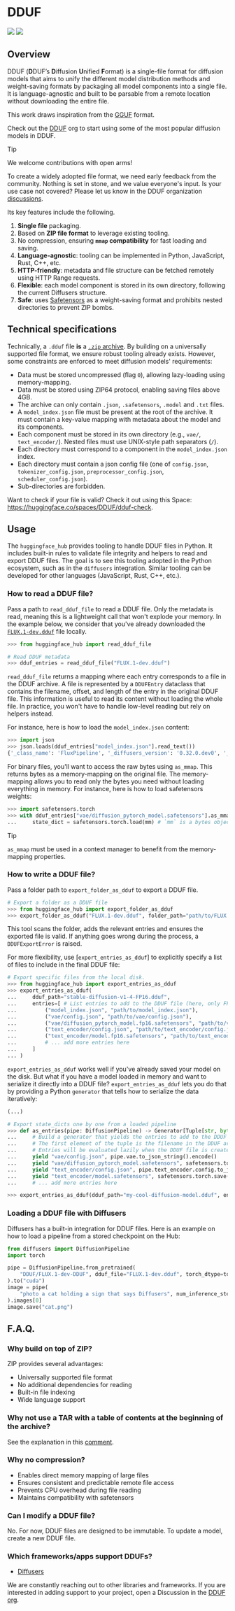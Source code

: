 # DDUF

<div class="flex justify-center">
    <img class="block dark:hidden" src="https://huggingface.co/datasets/huggingface/documentation-images/resolve/main/DDUF/DDUF-Banner.svg"/>
     <img class="hidden dark:block" src="https://huggingface.co/datasets/huggingface/documentation-images/resolve/main/DDUF/DDUF-Banner-dark.svg"/>
</div>


## Overview

DDUF (**D**DUF’s **D**iffusion **U**nified **F**ormat) is a single-file format for diffusion models that aims to unify the different model distribution methods and weight-saving formats by packaging all model components into a single file. It is language-agnostic and built to be parsable from a remote location without downloading the entire file.

This work draws inspiration from the [GGUF](https://github.com/ggerganov/ggml/blob/master/docs/gguf.md) format.

Check out the [DDUF](https://huggingface.co/DDUF) org to start using some of the most popular diffusion models in DDUF.

> [!TIP]
> We welcome contributions with open arms!
>
> To create a widely adopted file format, we need early feedback from the community. Nothing is set in stone, and we value everyone's input. Is your use case not covered? Please let us know in the DDUF organization [discussions](https://huggingface.co/spaces/DDUF/README/discussions/2).

Its key features include the following.

1. **Single file** packaging.
2. Based on **ZIP file format** to leverage existing tooling.
3. No compression, ensuring **`mmap` compatibility** for fast loading and saving.
4. **Language-agnostic**: tooling can be implemented in Python, JavaScript, Rust, C++, etc.
5. **HTTP-friendly**: metadata and file structure can be fetched remotely using HTTP Range requests.
6. **Flexible**: each model component is stored in its own directory, following the current Diffusers structure.
7. **Safe**: uses [Safetensors](https://huggingface.co/docs/diffusers/using-diffusers/other-formats#safetensors) as a weight-saving format and prohibits nested directories to prevent ZIP bombs.

## Technical specifications

Technically, a `.dduf` file **is** a [`.zip` archive](https://en.wikipedia.org/wiki/ZIP_(file_format)). By building on a universally supported file format, we ensure robust tooling already exists. However, some constraints are enforced to meet diffusion models' requirements:
- Data must be stored uncompressed (flag `0`), allowing lazy-loading using memory-mapping.
- Data must be stored using ZIP64 protocol, enabling saving files above 4GB.
- The archive can only contain `.json`, `.safetensors`, `.model` and `.txt` files.
- A `model_index.json` file must be present at the root of the archive. It must contain a key-value mapping with metadata about the model and its components.
- Each component must be stored in its own directory (e.g., `vae/`, `text_encoder/`). Nested files must use UNIX-style path separators (`/`).
- Each directory must correspond to a component in the `model_index.json` index.
- Each directory must contain a json config file (one of `config.json`, `tokenizer_config.json`, `preprocessor_config.json`, `scheduler_config.json`).
- Sub-directories are forbidden.

Want to check if your file is valid? Check it out using this Space: https://huggingface.co/spaces/DDUF/dduf-check.

## Usage

The `huggingface_hub` provides tooling to handle DDUF files in Python. It includes built-in rules to validate file integrity and helpers to read and export DDUF files. The goal is to see this tooling adopted in the Python ecosystem, such as in the `diffusers` integration. Similar tooling can be developed for other languages (JavaScript, Rust, C++, etc.).

### How to read a DDUF file?

Pass a path to `read_dduf_file` to read a DDUF file. Only the metadata is read, meaning this is a lightweight call that won't explode your memory. In the example below, we consider that you've already downloaded the [`FLUX.1-dev.dduf`](https://huggingface.co/DDUF/FLUX.1-dev-DDUF/blob/main/FLUX.1-dev.dduf) file locally.

```python
>>> from huggingface_hub import read_dduf_file

# Read DDUF metadata
>>> dduf_entries = read_dduf_file("FLUX.1-dev.dduf")
```

`read_dduf_file` returns a mapping where each entry corresponds to a file in the DDUF archive. A file is represented by a `DDUFEntry` dataclass that contains the filename, offset, and length of the entry in the original DDUF file. This information is useful to read its content without loading the whole file. In practice, you won't have to handle low-level reading but rely on helpers instead.

For instance, here is how to load the `model_index.json` content:
```python
>>> import json
>>> json.loads(dduf_entries["model_index.json"].read_text())
{'_class_name': 'FluxPipeline', '_diffusers_version': '0.32.0.dev0', '_name_or_path': 'black-forest-labs/FLUX.1-dev', ...
```

For binary files, you'll want to access the raw bytes using `as_mmap`. This returns bytes as a memory-mapping on the original file. The memory-mapping allows you to read only the bytes you need without loading everything in memory. For instance, here is how to load safetensors weights:

```python
>>> import safetensors.torch
>>> with dduf_entries["vae/diffusion_pytorch_model.safetensors"].as_mmap() as mm:
...     state_dict = safetensors.torch.load(mm) # `mm` is a bytes object
```

> [!TIP]
> `as_mmap` must be used in a context manager to benefit from the memory-mapping properties.

### How to write a DDUF file?

Pass a folder path to `export_folder_as_dduf` to export a DDUF file.

```python
# Export a folder as a DDUF file
>>> from huggingface_hub import export_folder_as_dduf
>>> export_folder_as_dduf("FLUX.1-dev.dduf", folder_path="path/to/FLUX.1-dev")
```

This tool scans the folder, adds the relevant entries and ensures the exported file is valid. If anything goes wrong during the process, a `DDUFExportError` is raised.

For more flexibility, use [`export_entries_as_dduf`] to explicitly specify a list of files to include in the final DDUF file:

```python
# Export specific files from the local disk.
>>> from huggingface_hub import export_entries_as_dduf
>>> export_entries_as_dduf(
...     dduf_path="stable-diffusion-v1-4-FP16.dduf",
...     entries=[ # List entries to add to the DDUF file (here, only FP16 weights)
...         ("model_index.json", "path/to/model_index.json"),
...         ("vae/config.json", "path/to/vae/config.json"),
...         ("vae/diffusion_pytorch_model.fp16.safetensors", "path/to/vae/diffusion_pytorch_model.fp16.safetensors"),
...         ("text_encoder/config.json", "path/to/text_encoder/config.json"),
...         ("text_encoder/model.fp16.safetensors", "path/to/text_encoder/model.fp16.safetensors"),
...         # ... add more entries here
...     ]
... )
```

`export_entries_as_dduf` works well if you've already saved your model on the disk. But what if you have a model loaded in memory and want to serialize it directly into a DDUF file? `export_entries_as_dduf` lets you do that by providing a Python `generator` that tells how to serialize the data iteratively:

```python
(...)

# Export state_dicts one by one from a loaded pipeline
>>> def as_entries(pipe: DiffusionPipeline) -> Generator[Tuple[str, bytes], None, None]:
...     # Build a generator that yields the entries to add to the DDUF file.
...     # The first element of the tuple is the filename in the DDUF archive. The second element is the content of the file.
...     # Entries will be evaluated lazily when the DDUF file is created (only 1 entry is loaded in memory at a time)
...     yield "vae/config.json", pipe.vae.to_json_string().encode()
...     yield "vae/diffusion_pytorch_model.safetensors", safetensors.torch.save(pipe.vae.state_dict())
...     yield "text_encoder/config.json", pipe.text_encoder.config.to_json_string().encode()
...     yield "text_encoder/model.safetensors", safetensors.torch.save(pipe.text_encoder.state_dict())
...     # ... add more entries here

>>> export_entries_as_dduf(dduf_path="my-cool-diffusion-model.dduf", entries=as_entries(pipe))
```

### Loading a DDUF file with Diffusers

Diffusers has a built-in integration for DDUF files. Here is an example on how to load a pipeline from a stored checkpoint on the Hub:

```py
from diffusers import DiffusionPipeline
import torch

pipe = DiffusionPipeline.from_pretrained(
    "DDUF/FLUX.1-dev-DDUF", dduf_file="FLUX.1-dev.dduf", torch_dtype=torch.bfloat16
).to("cuda")
image = pipe(
    "photo a cat holding a sign that says Diffusers", num_inference_steps=50, guidance_scale=3.5
).images[0]
image.save("cat.png")
```

## F.A.Q.

### Why build on top of ZIP?

ZIP provides several advantages:
- Universally supported file format
- No additional dependencies for reading
- Built-in file indexing
- Wide language support

### Why not use a TAR with a table of contents at the beginning of the archive?

See the explanation in this [comment](https://github.com/huggingface/huggingface_hub/pull/2692#issuecomment-2519863726).

### Why no compression?

- Enables direct memory mapping of large files
- Ensures consistent and predictable remote file access
- Prevents CPU overhead during file reading
- Maintains compatibility with safetensors

### Can I modify a DDUF file?

No. For now, DDUF files are designed to be immutable. To update a model, create a new DDUF file.
	
### Which frameworks/apps support DDUFs?
	
- [Diffusers](https://github.com/huggingface/diffusers)
	
We are constantly reaching out to other libraries and frameworks. If you are interested in adding support to your project, open a Discussion in the [DDUF org](https://huggingface.co/spaces/DDUF/README/discussions).
